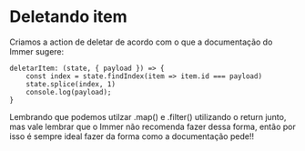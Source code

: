 # Deletando item

Criamos a action de deletar de acordo com o que a documentação do Immer sugere:

    deletarItem: (state, { payload }) => {
        const index = state.findIndex(item => item.id === payload)
        state.splice(index, 1)
        console.log(payload);
    }

Lembrando que podemos utilzar .map() e .filter() utilizando o return junto, mas vale lembrar que o Immer não recomenda fazer dessa forma, então por isso é sempre ideal fazer da forma como a documentação pede!!